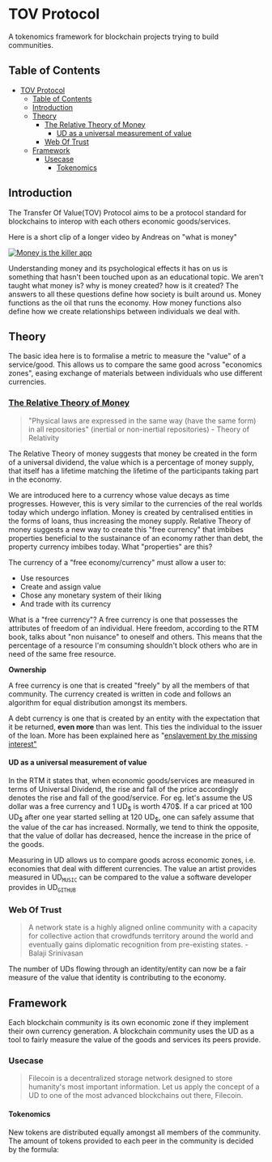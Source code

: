 # TOV Protocol

A tokenomics framework for blockchain projects trying to build communities.

## Table of Contents

- [TOV Protocol](#tov-protocol)
	- [Table of Contents](#table-of-contents)
	- [Introduction](#introduction)
	- [Theory](#theory)
		- [The Relative Theory of Money](#the-relative-theory-of-money)
			- [UD as a universal measurement of value](#ud-as-a-universal-measurement-of-value)
		- [Web Of Trust](#web-of-trust)
	- [Framework](#framework)
		- [Usecase](#usecase)
			- [Tokenomics](#tokenomics)


## <span id="introduction">Introduction</span>
The Transfer Of Value(TOV) Protocol aims to be a protocol standard for blockchains to interop with each others economic goods/services.

Here is a short clip of a longer video by Andreas on "what is money"

[![Money is the killer app](https://github.com/AireshBhat/TOVProtocol/assets/23222537/96727c33-28b8-48cb-93ec-27a221d0972b)](https://www.youtube.com/embed/MxIrc1rxhyI?si=nMVEtFct5IjMbUva&amp;clip=Ugkxpo3Qw-kWtUMIJoW7v2K51I3AA9iKGgKi&amp;clipt=ELDqARjwpQM)


Understanding money and its psychological effects it has on us is something that hasn't been touched upon as an educational topic. We aren't taught what money is? why is money created? how is it created? The answers to all these questions define how society is built around us. Money functions as the oil that runs the economy. How money functions also define how we create relationships between individuals we deal with.

## <span id="theory">Theory</span>

The basic idea here is to formalise a metric to measure the "value" of a service/good. This allows us to compare the same good across "economics zones", easing exchange of materials between individuals who use different currencies.

### <span id="the-relative-theory-of-money">[The Relative Theory of Money](http://en.trm.creationmonetaire.info/index.html)</span>

>"Physical laws are expressed in the same way (have the same form) in all repositories" (inertial or non-inertial repositories) - Theory of Relativity

The Relative Theory of money suggests that money be created in the form of a universal dividend, the value which is a percentage of money supply, that itself has a lifetime matching the lifetime of the participants taking part in the economy.

We are introduced here to a currency whose value decays as time progresses. However, this is very similar to the currencies of the real worlds today which undergo inflation. Money is created by centralised entities in the forms of loans, thus increasing the money supply. Relative Theory of money suggests a new way to create this "free currency" that imbibes properties beneficial to the sustainance of an economy rather than debt, the property currency imbibes today. What "properties" are this?

The currency of a "free economy/currency" must allow a user to:
* Use resources
* Create and assign value
* Chose any monetary system of their liking
* And trade with its currency

What is a "free currency"?
A free currency is one that possesses the attributes of freedom of an individual. Here freedom, according to the RTM book, talks about "non nuisance" to oneself and others. This means that the percentage of a resource I'm consuming shouldn't block others who are in need of the same free resource.

**Ownership**

A free currency is one that is created "freely" by all the members of that community. The currency created is written in code and follows an algorithm for equal distribution amongst its members. 

A debt currency is one that is created by an entity with the expectation that it be returned, **even more** than was lent. This ties the individual to the issuer of the loan. More has been explained here as "[enslavement by the missing interest"](http://en.trm.creationmonetaire.info/probleme-de-la-monnaie-dette.html#c-l-asservissement-par-l-interet-manquant)


#### <span id="ud-as-a-universal-measurement-of-value">UD as a universal measurement of value</span>
In the RTM it states that, when economic goods/services are measured in terms of Universal Dividend, the rise and fall of the price accordingly denotes the rise and fall of the good/service. For eg. let's assume the US dollar was a free currency and 1 UD<sub>\$</sub> is worth 470\$. If a car priced at 100 UD<sub>\$</sub> after one year started selling at 120 UD<sub>\$</sub>, one can safely assume that the value of the car has increased. Normally, we tend to think the opposite, that the value of dollar has decreased, hence the increase in the price of the goods. 

Measuring in UD allows us to compare goods across economic zones, i.e. economies that deal with different currencies. The value an artist provides measured in UD<sub>`MUSIC`</sub> can be compared to the value a software developer provides in UD<sub>`GITHUB`</sub>


### <span id="web-of-trust">Web Of Trust</span>
>A network state is a highly aligned online community with a capacity for collective action that crowdfunds territory around the world and eventually gains diplomatic recognition from pre-existing states. - Balaji Srinivasan


The number of UDs flowing through an identity/entity can now be a fair measure of the value that identity is contributing to the economy.


## <span id="framework">Framework</span>
Each blockchain community is its own economic zone if they implement their own currency generation. A blockchain community uses the UD as a tool to fairly measure the value of the goods and services its peers provide.

### <span id="usecase">Usecase</span>
>Filecoin is a decentralized storage network designed to store humanity's most important information.
Let us apply the concept of a UD to one of the most advanced blockchains out there, Filecoin.

#### <span id="tokenomics">Tokenomics</span>
New tokens are distributed equally amongst all members of the community. The amount of tokens provided to each peer in the community is decided by the formula:

